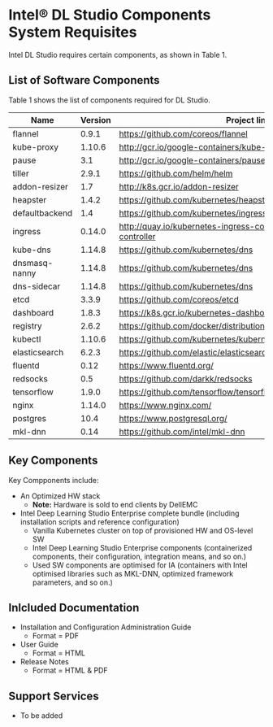 # Intel® DL Studio Components System Requisites

Intel DL Studio requires certain components, as shown in Table 1.

## List of Software Components

Table 1 shows the list of components required for DL Studio. 


Name | Version | Project link
--- | --- | --- 
flannel | 0.9.1 | https://github.com/coreos/flannel
kube-proxy | 1.10.6 | http://gcr.io/google-containers/kube-proxy-amd64
pause | 3.1 | http://gcr.io/google-containers/pause-amd64
tiller | 2.9.1 | https://github.com/helm/helm
addon-resizer | 1.7 | http://k8s.gcr.io/addon-resizer 
heapster | 1.4.2 | https://github.com/kubernetes/heapster
defaultbackend | 1.4 | https://github.com/kubernetes/ingress-nginx
ingress | 0.14.0 | http://quay.io/kubernetes-ingress-controller/nginx-ingress-controller
kube-dns | 1.14.8 | https://github.com/kubernetes/dns 
dnsmasq-nanny | 1.14.8 | https://github.com/kubernetes/dns
dns-sidecar | 1.14.8 | https://github.com/kubernetes/dns
etcd | 3.3.9 | https://github.com/coreos/etcd
dashboard | 1.8.3 | https://k8s.gcr.io/kubernetes-dashboard-amd64 
registry | 2.6.2 | https://github.com/docker/distribution
kubectl | 1.10.6 | https://github.com/kubernetes/kubernetes/tree/master/pkg/kubectl
elasticsearch | 6.2.3 | https://github.com/elastic/elasticsearch
fluentd | 0.12 | https://www.fluentd.org/
redsocks | 0.5 | https://github.com/darkk/redsocks
tensorflow | 1.9.0 | https://github.com/tensorflow/tensorflow
nginx | 1.14.0 | https://www.nginx.com/
postgres | 10.4 | https://www.postgresql.org/
mkl-dnn | 0.14 | https://github.com/intel/mkl-dnn


## Key Components
Key Compponents include: 
* An Optimized HW stack
  * **Note:** Hardware is sold to end clients by DellEMC
* Intel Deep Learning Studio Enterprise complete bundle (including installation scripts and reference configuration)
  * Vanilla Kubernetes cluster on top of provisioned HW and OS-level SW 
  * Intel Deep Learning Studio Enterprise components (containerized components, their configuration, integration means, and so  on.)
  * Used SW components are optimised for IA (containers with Intel optimised libraries such as MKL-DNN, optimized framework parameters, and so on.)

## Inlcluded Documentation
* Installation and Configuration Administration Guide 
  * Format = PDF
* User Guide
  * Format = HTML
* Release Notes
  * Format = HTML & PDF
## Support Services
* To be added 

